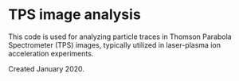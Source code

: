 # TPS image analysis
This code is used for analyzing particle traces in Thomson Parabola Spectrometer (TPS) images, typically utilized in laser-plasma ion acceleration experiments.

Created January 2020.
